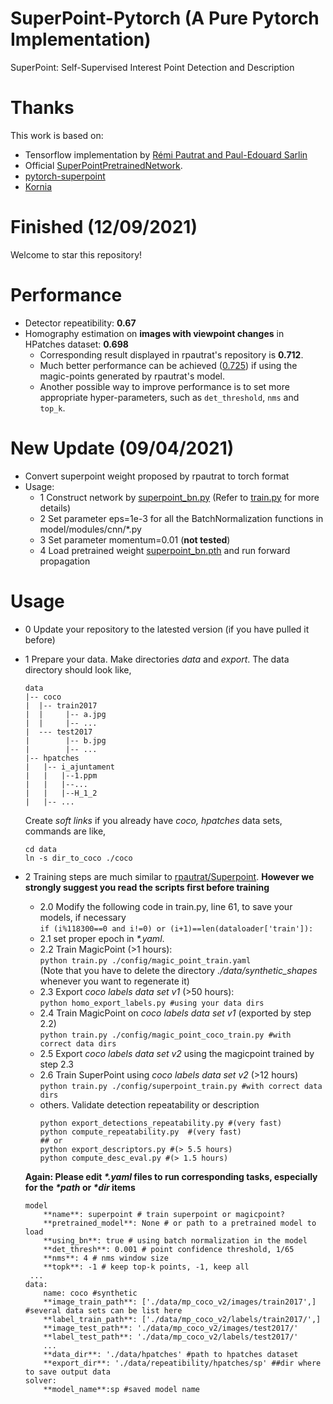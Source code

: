 # SuperPoint-Pytorch (A Pure Pytorch Implementation)
SuperPoint: Self-Supervised Interest Point Detection and Description  


# Thanks  
This work is based on:  
- Tensorflow implementation by [Rémi Pautrat and Paul-Edouard Sarlin](https://github.com/rpautrat/SuperPoint)  
- Official [SuperPointPretrainedNetwork](https://github.com/magicleap/SuperPointPretrainedNetwork).
- [pytorch-superpoint](https://github.com/eric-yyjau/pytorch-superpoint) 
- [Kornia](https://kornia.github.io/)  

# Finished (12/09/2021)
Welcome to star this repository!
# Performance
* Detector repeatibility: **0.67**
* Homography estimation on **images with viewpoint changes** in HPatches dataset: **0.698**  
    - Corresponding result displayed in rpautrat's repository is **0.712**.   
    - Much better performance can be achieved ([0.725](https://github.com/shaofengzeng/SuperPoint-Pytorch/issues/6)) if using the magic-points generated by rpautrat's model. 
    - Another possible way to improve performance is to set more appropriate hyper-parameters, such as `det_threshold`, `nms` and `top_k`.

# New Update (09/04/2021)
* Convert superpoint weight proposed by rpautrat to torch format   
* Usage:
    - 1 Construct network by [superpoint_bn.py](model/superpoint_bn.py) (Refer to [train.py](./train.py) for more details)
    - 2 Set parameter eps=1e-3 for all the BatchNormalization functions in model/modules/cnn/*.py
    - 3 Set parameter momentum=0.01 (**not tested**)
    - 4 Load pretrained weight [superpoint_bn.pth](./superpoint_bn.pth) and run forward propagation
 
 
# Usage
* 0 Update your repository to the latested version (if you have pulled it before)
* 1 Prepare your data. Make directories *data* and *export*. The data directory should look like,
    ```
    data
    |-- coco
    |  |-- train2017
    |  |     |-- a.jpg
    |  |     |-- ...
    |  --- test2017
    |        |-- b.jpg
    |        |-- ...
    |-- hpatches
    |   |-- i_ajuntament
    |   |   |--1.ppm
    |   |   |--...
    |   |   |--H_1_2
    |   |-- ...
    ```
    Create *soft links* if you already have *coco, hpatches* data sets, commands are like,
    ```
    cd data
    ln -s dir_to_coco ./coco
    ```
* 2 Training steps are much similar to [rpautrat/Superpoint](https://github.com/rpautrat/SuperPoint). 
    **However we strongly suggest you read the scripts first before training**
    - 2.0 Modify the following code in train.py, line 61, to save your models, if necessary  
          `if (i%118300==0 and i!=0) or (i+1)==len(dataloader['train']):`  
    - 2.1 set proper epoch in _*.yaml_.
    - 2.2 Train MagicPoint (>1 hours):  
          `python train.py ./config/magic_point_train.yaml`   
          (Note that you have to delete the directory _./data/synthetic_shapes_ whenever you want to regenerate it)
    - 2.3 Export *coco labels data set v1* (>50 hours):   
          `python homo_export_labels.py #using your data dirs`
    - 2.4 Train MagicPoint on *coco labels data set v1* (exported by step 2.2)       
          `python train.py ./config/magic_point_coco_train.py #with correct data dirs` 
    - 2.5 Export *coco labels data set v2* using the magicpoint trained by step 2.3
    - 2.6 Train SuperPoint using *coco labels data set v2* (>12 hours)    
          `python train.py ./config/superpoint_train.py #with correct data dirs`  
    - others. Validate detection repeatability or description  
        ```
        python export_detections_repeatability.py #(very fast)  
        python compute_repeatability.py  #(very fast)
        ## or
        python export_descriptors.py #(> 5.5 hours) 
        python compute_desc_eval.py #(> 1.5 hours)
        ```   
        
    **Again: Please edit _*.yaml_ files to run corresponding tasks, especially for the _*path_ or _*dir_ items** 
    ```
    model
        **name**: superpoint # train superpoint or magicpoint?
        **pretrained_model**: None # or path to a pretrained model to load
        **using_bn**: true # using batch normalization in the model
        **det_thresh**: 0.001 # point confidence threshold, 1/65
        **nms**: 4 # nms window size
        **topk**: -1 # keep top-k points, -1, keep all
     ...
    data:
        name: coco #synthetic
        **image_train_path**: ['./data/mp_coco_v2/images/train2017',] #several data sets can be list here
        **label_train_path**: ['./data/mp_coco_v2/labels/train2017/',]
        **image_test_path**: './data/mp_coco_v2/images/test2017/'
        **label_test_path**: './data/mp_coco_v2/labels/test2017/'
        ...
        **data_dir**: './data/hpatches' #path to hpatches dataset
        **export_dir**: './data/repeatibility/hpatches/sp' ##dir where to save output data
    solver:
        **model_name**:sp #saved model name
    ```

